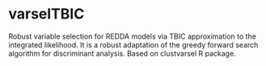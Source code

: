 # varselTBIC
 Robust variable selection for REDDA models via TBIC approximation to the integrated likelihood. It is a robust adaptation of the greedy forward search algorithm for discriminant analysis. Based on clustvarsel R package.
